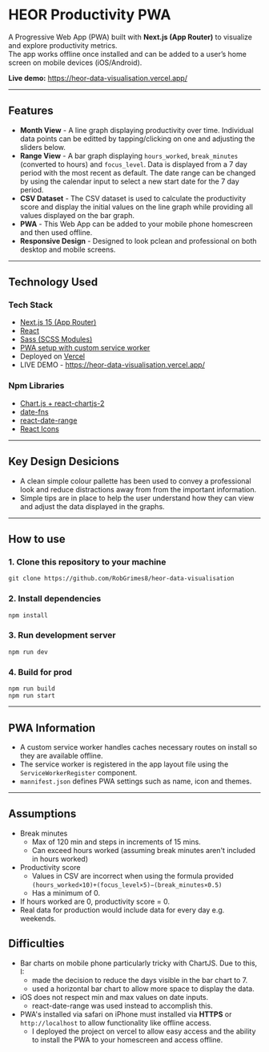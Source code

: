 # HEOR Productivity PWA

A Progressive Web App (PWA) built with **Next.js (App Router)** to visualize and explore productivity metrics.  
The app works offline once installed and can be added to a user’s home screen on mobile devices (iOS/Android).

**Live demo:** https://heor-data-visualisation.vercel.app/

---

## Features

-   **Month View** - A line graph displaying productivity over time. Individual data points can be editted by tapping/clicking on one and adjusting the sliders below.
-   **Range View** - A bar graph displaying `hours_worked`, `break_minutes` (converted to hours) and `focus_level`. Data is displayed from a 7 day period with the most recent as default. The date range can be changed by using the calendar input to select a new start date for the 7 day period.
-   **CSV Dataset** - The CSV dataset is used to calculate the productivity score and display the initial values on the line graph while providing all values displayed on the bar graph.
-   **PWA** - This Web App can be added to your mobile phone homescreen and then used offline.
-   **Responsive Design** - Designed to look pclean and professional on both desktop and mobile screens.

---

## Technology Used

### Tech Stack

-   [Next.js 15 (App Router)](https://nextjs.org/)
-   [React](https://react.dev/)
-   [Sass (SCSS Modules)](https://sass-lang.com/)
-   [PWA setup with custom service worker](https://developer.mozilla.org/en-US/docs/Web/Progressive_web_apps)
-   Deployed on [Vercel](https://vercel.com/)
-   LIVE DEMO - https://heor-data-visualisation.vercel.app/

### Npm Libraries

-   [Chart.js + react-chartjs-2](https://react-chartjs-2.js.org/)
-   [date-fns](https://date-fns.org/)
-   [react-date-range](https://github.com/hypeserver/react-date-range)
-   [React Icons](https://react-icons.github.io/react-icons/)

---

## Key Design Desicions

-   A clean simple colour pallette has been used to convey a professional look and reduce distractions away from from the important information.
-   Simple tips are in place to help the user understand how they can view and adjust the data displayed in the graphs.

---

## How to use

### 1. Clone this repository to your machine

```
git clone https://github.com/RobGrimes8/heor-data-visualisation
```

### 2. Install dependencies

```
npm install
```

### 3. Run development server

```
npm run dev
```

### 4. Build for prod

```
npm run build
npm run start
```

---

## PWA Information

-   A custom service worker handles caches necessary routes on install so they are available offline.
-   The service worker is registered in the app layout file using the `ServiceWorkerRegister` component.
-   `mannifest.json` defines PWA settings such as name, icon and themes.

---

## Assumptions

-   Break minutes
    -   Max of 120 min and steps in increments of 15 mins.
    -   Can exceed hours worked (assuming break minutes aren't included in hours worked)
-   Productivity score
    -   Values in CSV are incorrect when using the formula provided `(hours_worked×10)+(focus_level×5)−(break_minutes×0.5)`
    -   Has a minimum of 0.
-   If hours worked are 0, productivity score = 0.
-   Real data for production would include data for every day e.g. weekends.

## Difficulties

-   Bar charts on mobile phone particularly tricky with ChartJS. Due to this, I:
    -   made the decision to reduce the days visible in the bar chart to 7.
    -   used a horizontal bar chart to allow more space to display the data.
-   iOS does not respect min and max values on date inputs.
    -   react-date-range was used instead to accomplish this.
-   PWA's installed via safari on iPhone must installed via **HTTPS** or `http://localhost` to allow functionality like offline access.
    -   I deployed the project on vercel to allow easy access and the ability to install the PWA to your homescreen and access offline.
